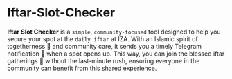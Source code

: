# Iftar-Slot-Checker

**Iftar Slot Checker** is a `simple`, `community-focused` tool designed to help you secure your spot at the `daily iftar` at IZA. With an Islamic spirit of togetherness 🤲 and community care, it sends you a timely Telegram notification 🔔 when a spot opens up. This way, you can join the blessed iftar gatherings 🕌 without the last-minute rush, ensuring everyone in the community can benefit from this shared experience.